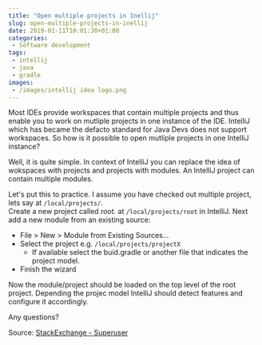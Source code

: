 ```yaml
---
title: "Open multiple projects in Inellij"
slug: open-multiple-projects-in-inellij
date: 2019-01-11T10:01:30+01:00
categories:
 - Software development 
tags:
 - intellij
 - java
 - gradle
images:
 - /images/intellij idea logo.png
---
```


Most IDEs provide workspaces that contain multiple projects and thus enable you to work on mutliple projects in one instance of the IDE.
IntelliJ which has became the defacto standard for Java Devs does not support workspaces.
So how is it possible to open mutliple projects in one IntelliJ instance?
<!--more-->

Well, it is quite simple. In context of IntelliJ you can replace the idea of wokspaces with projects and projects with modules. An IntelliJ project can contain multiple modules.

Let's put this to practice. I assume you have checked out multiple project, lets say at `/local/projects/`.  
Create a new project called *root.* at `/local/projects/root` in IntelliJ.
Next add a new module from an existing source:

* File > New > Module from Existing Sources...
* Select the project e.g. `/local/projects/projectX`
  * If available select the buid.gradle or another file that indicates the project model.
* Finish the wizard

Now the module/project should be loaded on the top level of the root project. Depending the projec model IntelliJ should detect features and configure it accordingly.

Any questions?

Source: [StackExchange - Superuser](https://superuser.com/questions/850373/does-intellij-idea-have-the-concept-of-workspace-similar-to-eclipse-with-multi)
